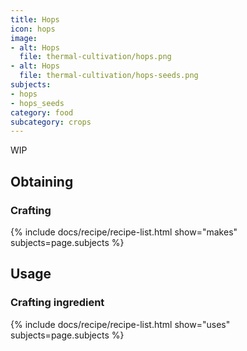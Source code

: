 ```yaml
---
title: Hops
icon: hops
image:
- alt: Hops
  file: thermal-cultivation/hops.png
- alt: Hops
  file: thermal-cultivation/hops-seeds.png
subjects: 
- hops
- hops_seeds
category: food
subcategory: crops
---
```


WIP

Obtaining
---------

### Crafting
{% include docs/recipe/recipe-list.html show="makes" subjects=page.subjects %}

Usage
-----

### Crafting ingredient
{% include docs/recipe/recipe-list.html show="uses" subjects=page.subjects %}